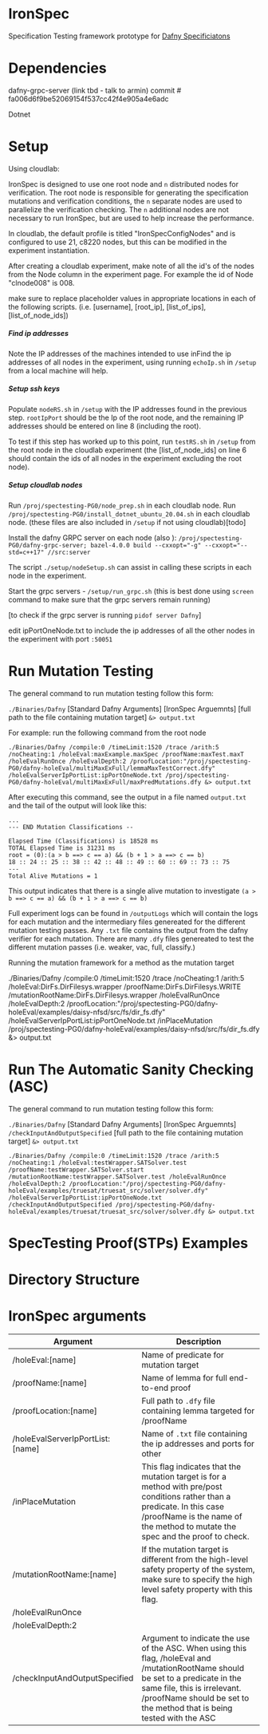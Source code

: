 # IronSpec

Specification Testing framework prototype for [Dafny Specificiatons](https://github.com/dafny-lang/dafny)

# Dependencies

dafny-grpc-server (link tbd - talk to armin)
commit # fa006d6f9be52069154f537cc42f4e905a4e6adc

Dotnet 


# Setup

Using cloudlab:

IronSpec is designed to use one root node and `n` distributed nodes for verification. The root node is responsible for generating the specification mutations and verification conditions, the `n` separate nodes are used to parallelize the verification checking. The `n` additional nodes are not necessary to run IronSpec, but are used to help increase the performance. 

In cloudlab, the default profile is titled "IronSpecConfigNodes" and is configured to use 21, c8220 nodes, but this can be modified in the experiment instantiation.

After creating a cloudlab experiment, make note of all the id's of the nodes from the Node column in the experiment page. For example the id of Node "clnode008" is 008.


make sure to replace placeholder values in appropriate locations in each of the following scripts. (i.e. [username], [root_ip], [list_of_ips], [list_of_node_ids])
##### Find ip addresses

Note the IP addresses of the machines intended to use inFind the ip addresses of all nodes in the experiment, using running `echoIp.sh` in `/setup` from a local machine will help.

##### Setup ssh keys

Populate `nodeRS.sh` in `/setup` with the IP addresses found in the previous step. `rootIpPort` should be the Ip of the root node, and the remaining IP addresses should be entered on line 8 (including the root).

To test if this step has worked up to this point, run `testRS.sh` in `/setup` from the root node in the cloudlab experiment (the [list_of_node_ids] on line 6 should contain the ids of all nodes in the experiment excluding the root node). 

##### Setup cloudlab nodes

Run `/proj/spectesting-PG0/node_prep.sh` in each cloudlab node.
Run `/proj/spectesting-PG0/install_dotnet_ubuntu_20.04.sh` in each cloudlab node.
(these files are also included in `/setup` if not using cloudlab)[todo]


Install the dafny GRPC server on each node (also ):
`/proj/spectesting-PG0/dafny-grpc-server; bazel-4.0.0 build --cxxopt="-g" --cxxopt="--std=c++17" //src:server`

The script `./setup/nodeSetup.sh` can assist in calling these scripts in each node in the experiment.

Start the grpc servers - `/setup/run_grpc.sh` (this is best done using `screen` command to make sure that the grpc servers remain running)

[to check if the grpc server is running `pidof server Dafny`]

edit ipPortOneNode.txt to include the ip addresses of all the other nodes in the experiment  with port `:50051`
# Run Mutation Testing

The general command to run mutation testing follow this form:

`./Binaries/Dafny` [Standard Dafny Arguments] [IronSpec Arguemnts] [full path to the file containing mutation target] `&> output.txt`

For example:
run the following command from the root node
```
./Binaries/Dafny /compile:0 /timeLimit:1520 /trace /arith:5 /noCheating:1 /holeEval:maxExample.maxSpec /proofName:maxTest.maxT /holeEvalRunOnce /holeEvalDepth:2 /proofLocation:"/proj/spectesting-PG0/dafny-holeEval/multiMaxExFull/lemmaMaxTestCorrect.dfy" /holeEvalServerIpPortList:ipPortOneNode.txt /proj/spectesting-PG0/dafny-holeEval/multiMaxExFull/maxPredMutations.dfy &> output.txt
```
After executing this command, see the output in a file named `output.txt` and the tail of the output will look like this:

```
...
--- END Mutation Classifications -- 

Elapsed Time (Classifications) is 18528 ms
TOTAL Elapsed Time is 31231 ms
root = (0):(a > b ==> c == a) && (b + 1 > a ==> c == b)
18 :: 24 :: 25 :: 38 :: 42 :: 48 :: 49 :: 60 :: 69 :: 73 :: 75 
---
Total Alive Mutations = 1

```
This output indicates that there is a single alive mutation to investigate `(a > b ==> c == a) && (b + 1 > a ==> c == b)` 

Full experiment logs can be found in `/outputLogs` which will contain the logs for each mutation and the intermediary files genereated for the different mutation testing passes. Any `.txt` file contains the output from the dafny verifier for each mutation. There are many `.dfy` files genereated to test the different mutation passes (i.e. weaker, vac, full, classify.)


Running the mutation framework for a method as the mutation target 


./Binaries/Dafny /compile:0 /timeLimit:1520 /trace /noCheating:1 /arith:5 /holeEval:DirFs.DirFilesys.wrapper /proofName:DirFs.DirFilesys.WRITE /mutationRootName:DirFs.DirFilesys.wrapper  /holeEvalRunOnce /holeEvalDepth:2 /proofLocation:"/proj/spectesting-PG0/dafny-holeEval/examples/daisy-nfsd/src/fs/dir_fs.dfy" /holeEvalServerIpPortList:ipPortOneNode.txt /inPlaceMutation /proj/spectesting-PG0/dafny-holeEval/examples/daisy-nfsd/src/fs/dir_fs.dfy &> output.txt


# Run The Automatic Sanity Checking (ASC)

The general command to run mutation testing follow this form:

`./Binaries/Dafny` [Standard Dafny Arguments] [IronSpec Arguemnts] `/checkInputAndOutputSpecified` [full path to the file containing mutation target] `&> output.txt`

```
./Binaries/Dafny /compile:0 /timeLimit:1520 /trace /arith:5 /noCheating:1 /holeEval:testWrapper.SATSolver.test /proofName:testWrapper.SATSolver.start /mutationRootName:testWrapper.SATSolver.test /holeEvalRunOnce /holeEvalDepth:2 /proofLocation:"/proj/spectesting-PG0/dafny-holeEval/examples/truesat/truesat_src/solver/solver.dfy" /holeEvalServerIpPortList:ipPortOneNode.txt /checkInputAndOutputSpecified /proj/spectesting-PG0/dafny-holeEval/examples/truesat/truesat_src/solver/solver.dfy &> output.txt
```

# SpecTesting Proof(STPs) Examples

# Directory Structure

# IronSpec arguments

| Argument    | Description |
| -------- | ------- |
| /holeEval:[name] | Name of predicate for mutation target|
| /proofName:[name]  | Name of lemma for full end-to-end proof    |
| /proofLocation:[name] | Full path to `.dfy` file containing lemma targeted for /proofName     |
| /holeEvalServerIpPortList:[name]    | Name of `.txt` file containing the ip addresses and ports for other     |
|/inPlaceMutation  | This flag indicates that the mutation target is for a method with pre/post conditions rather than a predicate. In this case /proofName is the name of the method to mutate the spec and the proof to check. |  
| /mutationRootName:[name] | If the mutation target is different from the high-level safety property of the system, make sure to specify the high level safety property with this flag. | 
|/holeEvalRunOnce| |
|/holeEvalDepth:2 | | 
| /checkInputAndOutputSpecified | Argument to indicate the use of the ASC. When using this flag, /holeEval and /mutationRootName should be set to a predicate in the same file, this is irrelevant. /proofName should be set to the method that is being tested with the ASC  | 

